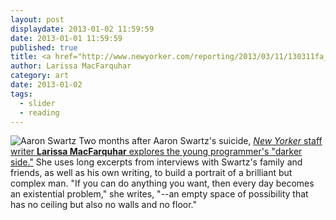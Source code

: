 ```yaml
---
layout: post
displaydate: 2013-01-02 11:59:59
date: 2013-01-01 11:59:59
published: true
title: <a href="http://www.newyorker.com/reporting/2013/03/11/130311fa_fact_macfarquhar?currentPage=all" target="_blank">Requiem for a Dream</a>
author: Larissa MacFarquhar
category: art
date: 2013-01-02
tags: 
  - slider
  - reading
---
```


![Aaron Swartz](http://upload.wikimedia.org/wikipedia/commons/0/06/Aaron_Swartz_profile.jpg)
Two months after Aaron Swartz's suicide, <a href="http://www.newyorker.com/reporting/2013/03/11/130311fa_fact_macfarquhar?currentPage=all" target="_blank">_New Yorker_ staff writer **Larissa MacFarquhar** explores the young programmer's "darker side."</a> She uses long excerpts from interviews with Swartz's family and friends, as well as his own writing, to build a portrait of a brilliant but complex man. "If you can do anything you want, then every day becomes an existential problem," she writes, "--an empty space of possibility that has no ceiling but also no walls and no floor."
